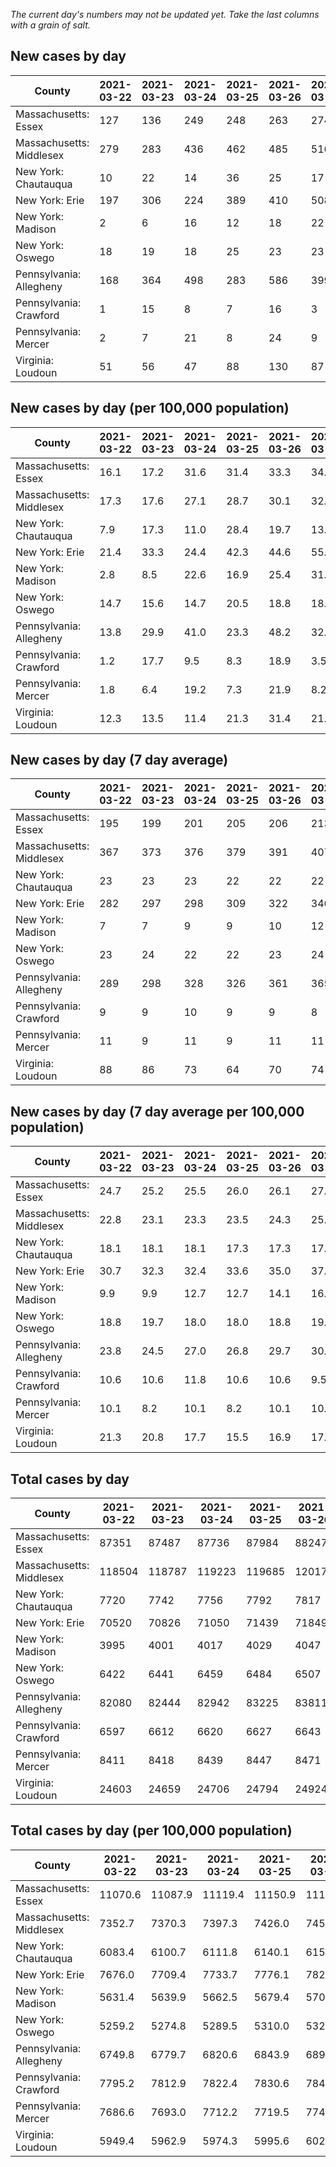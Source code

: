 _The current day's numbers may not be updated yet. Take the last columns with a grain of salt._
## New cases by day

| County | 2021-03-22 | 2021-03-23 | 2021-03-24 | 2021-03-25 | 2021-03-26 | 2021-03-27 | 2021-03-28 |
| --- | --- | --- | --- | --- | --- | --- | --- |
| Massachusetts: Essex | 127 | 136 | 249 | 248 | 263 | 274 |  |
| Massachusetts: Middlesex | 279 | 283 | 436 | 462 | 485 | 516 |  |
| New York: Chautauqua | 10 | 22 | 14 | 36 | 25 | 17 | 20 |
| New York: Erie | 197 | 306 | 224 | 389 | 410 | 508 | 375 |
| New York: Madison | 2 | 6 | 16 | 12 | 18 | 22 | 12 |
| New York: Oswego | 18 | 19 | 18 | 25 | 23 | 23 | 23 |
| Pennsylvania: Allegheny | 168 | 364 | 498 | 283 | 586 | 399 | 312 |
| Pennsylvania: Crawford | 1 | 15 | 8 | 7 | 16 | 3 | 2 |
| Pennsylvania: Mercer | 2 | 7 | 21 | 8 | 24 | 9 | 9 |
| Virginia: Loudoun | 51 | 56 | 47 | 88 | 130 | 87 | 78 |

## New cases by day (per 100,000 population)

| County | 2021-03-22 | 2021-03-23 | 2021-03-24 | 2021-03-25 | 2021-03-26 | 2021-03-27 | 2021-03-28 |
| --- | --- | --- | --- | --- | --- | --- | --- |
| Massachusetts: Essex | 16.1 | 17.2 | 31.6 | 31.4 | 33.3 | 34.7 |  |
| Massachusetts: Middlesex | 17.3 | 17.6 | 27.1 | 28.7 | 30.1 | 32.0 |  |
| New York: Chautauqua | 7.9 | 17.3 | 11.0 | 28.4 | 19.7 | 13.4 | 15.8 |
| New York: Erie | 21.4 | 33.3 | 24.4 | 42.3 | 44.6 | 55.3 | 40.8 |
| New York: Madison | 2.8 | 8.5 | 22.6 | 16.9 | 25.4 | 31.0 | 16.9 |
| New York: Oswego | 14.7 | 15.6 | 14.7 | 20.5 | 18.8 | 18.8 | 18.8 |
| Pennsylvania: Allegheny | 13.8 | 29.9 | 41.0 | 23.3 | 48.2 | 32.8 | 25.7 |
| Pennsylvania: Crawford | 1.2 | 17.7 | 9.5 | 8.3 | 18.9 | 3.5 | 2.4 |
| Pennsylvania: Mercer | 1.8 | 6.4 | 19.2 | 7.3 | 21.9 | 8.2 | 8.2 |
| Virginia: Loudoun | 12.3 | 13.5 | 11.4 | 21.3 | 31.4 | 21.0 | 18.9 |

## New cases by day (7 day average)

| County | 2021-03-22 | 2021-03-23 | 2021-03-24 | 2021-03-25 | 2021-03-26 | 2021-03-27 | 2021-03-28 |
| --- | --- | --- | --- | --- | --- | --- | --- |
| Massachusetts: Essex | 195 | 199 | 201 | 205 | 206 | 213 |  |
| Massachusetts: Middlesex | 367 | 373 | 376 | 379 | 391 | 407 |  |
| New York: Chautauqua | 23 | 23 | 23 | 22 | 22 | 22 | 21 |
| New York: Erie | 282 | 297 | 298 | 309 | 322 | 346 | 344 |
| New York: Madison | 7 | 7 | 9 | 9 | 10 | 12 | 13 |
| New York: Oswego | 23 | 24 | 22 | 22 | 23 | 24 | 21 |
| Pennsylvania: Allegheny | 289 | 298 | 328 | 326 | 361 | 365 | 373 |
| Pennsylvania: Crawford | 9 | 9 | 10 | 9 | 9 | 8 | 7 |
| Pennsylvania: Mercer | 11 | 9 | 11 | 9 | 11 | 11 | 11 |
| Virginia: Loudoun | 88 | 86 | 73 | 64 | 70 | 74 | 77 |

## New cases by day (7 day average per 100,000 population)

| County | 2021-03-22 | 2021-03-23 | 2021-03-24 | 2021-03-25 | 2021-03-26 | 2021-03-27 | 2021-03-28 |
| --- | --- | --- | --- | --- | --- | --- | --- |
| Massachusetts: Essex | 24.7 | 25.2 | 25.5 | 26.0 | 26.1 | 27.0 |  |
| Massachusetts: Middlesex | 22.8 | 23.1 | 23.3 | 23.5 | 24.3 | 25.3 |  |
| New York: Chautauqua | 18.1 | 18.1 | 18.1 | 17.3 | 17.3 | 17.3 | 16.5 |
| New York: Erie | 30.7 | 32.3 | 32.4 | 33.6 | 35.0 | 37.7 | 37.4 |
| New York: Madison | 9.9 | 9.9 | 12.7 | 12.7 | 14.1 | 16.9 | 18.3 |
| New York: Oswego | 18.8 | 19.7 | 18.0 | 18.0 | 18.8 | 19.7 | 17.2 |
| Pennsylvania: Allegheny | 23.8 | 24.5 | 27.0 | 26.8 | 29.7 | 30.0 | 30.7 |
| Pennsylvania: Crawford | 10.6 | 10.6 | 11.8 | 10.6 | 10.6 | 9.5 | 8.3 |
| Pennsylvania: Mercer | 10.1 | 8.2 | 10.1 | 8.2 | 10.1 | 10.1 | 10.1 |
| Virginia: Loudoun | 21.3 | 20.8 | 17.7 | 15.5 | 16.9 | 17.9 | 18.6 |

## Total cases by day

| County | 2021-03-22 | 2021-03-23 | 2021-03-24 | 2021-03-25 | 2021-03-26 | 2021-03-27 | 2021-03-28 |
| --- | --- | --- | --- | --- | --- | --- | --- |
| Massachusetts: Essex | 87351 | 87487 | 87736 | 87984 | 88247 | 88521 |  |
| Massachusetts: Middlesex | 118504 | 118787 | 119223 | 119685 | 120170 | 120686 |  |
| New York: Chautauqua | 7720 | 7742 | 7756 | 7792 | 7817 | 7834 | 7854 |
| New York: Erie | 70520 | 70826 | 71050 | 71439 | 71849 | 72357 | 72732 |
| New York: Madison | 3995 | 4001 | 4017 | 4029 | 4047 | 4069 | 4081 |
| New York: Oswego | 6422 | 6441 | 6459 | 6484 | 6507 | 6530 | 6553 |
| Pennsylvania: Allegheny | 82080 | 82444 | 82942 | 83225 | 83811 | 84210 | 84522 |
| Pennsylvania: Crawford | 6597 | 6612 | 6620 | 6627 | 6643 | 6646 | 6648 |
| Pennsylvania: Mercer | 8411 | 8418 | 8439 | 8447 | 8471 | 8480 | 8489 |
| Virginia: Loudoun | 24603 | 24659 | 24706 | 24794 | 24924 | 25011 | 25089 |

## Total cases by day (per 100,000 population)

| County | 2021-03-22 | 2021-03-23 | 2021-03-24 | 2021-03-25 | 2021-03-26 | 2021-03-27 | 2021-03-28 |
| --- | --- | --- | --- | --- | --- | --- | --- |
| Massachusetts: Essex | 11070.6 | 11087.9 | 11119.4 | 11150.9 | 11184.2 | 11218.9 |  |
| Massachusetts: Middlesex | 7352.7 | 7370.3 | 7397.3 | 7426.0 | 7456.1 | 7488.1 |  |
| New York: Chautauqua | 6083.4 | 6100.7 | 6111.8 | 6140.1 | 6159.8 | 6173.2 | 6189.0 |
| New York: Erie | 7676.0 | 7709.4 | 7733.7 | 7776.1 | 7820.7 | 7876.0 | 7916.8 |
| New York: Madison | 5631.4 | 5639.9 | 5662.5 | 5679.4 | 5704.7 | 5735.8 | 5752.7 |
| New York: Oswego | 5259.2 | 5274.8 | 5289.5 | 5310.0 | 5328.8 | 5347.7 | 5366.5 |
| Pennsylvania: Allegheny | 6749.8 | 6779.7 | 6820.6 | 6843.9 | 6892.1 | 6924.9 | 6950.6 |
| Pennsylvania: Crawford | 7795.2 | 7812.9 | 7822.4 | 7830.6 | 7849.6 | 7853.1 | 7855.5 |
| Pennsylvania: Mercer | 7686.6 | 7693.0 | 7712.2 | 7719.5 | 7741.4 | 7749.7 | 7757.9 |
| Virginia: Loudoun | 5949.4 | 5962.9 | 5974.3 | 5995.6 | 6027.0 | 6048.0 | 6066.9 |
